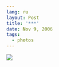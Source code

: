 ```yaml
---
lang: ru
layout: Post
title: '***'
date: Nov 9, 2006
tags:
  - photos
---
```


![](/images/blog/Sapegin-Artem-20D-2006-11-06-261-6196-lj.jpg)
